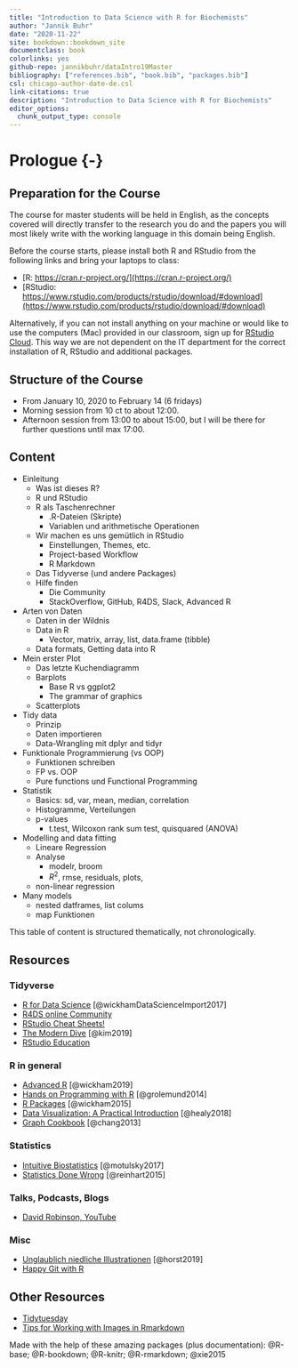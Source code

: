 ```yaml
--- 
title: "Introduction to Data Science with R for Biochemists"
author: "Jannik Buhr"
date: "2020-11-22"
site: bookdown::bookdown_site
documentclass: book
colorlinks: yes
github-repo: jannikbuhr/dataIntro19Master
bibliography: ["references.bib", "book.bib", "packages.bib"]
csl: chicago-author-date-de.csl
link-citations: true
description: "Introduction to Data Science with R for Biochemists"
editor_options: 
  chunk_output_type: console
---
```




# Prologue {-}

## Preparation for the Course

The course for master students will be held in English,
as the concepts covered will directly transfer to the
research you do and the papers you will most likely write
with the working language in this domain being English.

Before the course starts, please install both R and RStudio
from the following links and bring your laptops to class:

- [R: https://cran.r-project.org/](https://cran.r-project.org/)
- [RStudio: https://www.rstudio.com/products/rstudio/download/#download](https://www.rstudio.com/products/rstudio/download/#download)

Alternatively, if you can not install anything on your machine
or would like to use the computers (Mac) provided in our
classroom, sign up for [RStudio Cloud](https://rstudio.cloud/).
This way we are not dependent on the IT department
for the correct installation of R, RStudio and additional packages.

## Structure of the Course

- From January 10, 2020 to February 14 (6 fridays)
- Morning session from 10 ct to about 12:00.
- Afternoon session from 13:00 to about 15:00,
  but I will be there for further questions until max 17:00.

## Content

- Einleitung
  - Was ist dieses R?
  - R und RStudio
  - R als Taschenrechner
    - .R-Dateien (Skripte)
    - Variablen und arithmetische Operationen
  - Wir machen es uns gemütlich in RStudio
    - Einstellungen, Themes, etc.
    - Project-based Workflow
    - R Markdown
  - Das Tidyverse (und andere Packages)
  - Hilfe finden
    - Die Community
    - StackOverflow, GitHub, R4DS, Slack, Advanced R
- Arten von Daten
  - Daten in der Wildnis
  - Data in R
    - Vector, matrix, array, list, data.frame (tibble)
  - Data formats, Getting data into R
- Mein erster Plot
  - Das letzte Kuchendiagramm
  - Barplots
    - Base R vs ggplot2
    - The grammar of graphics
  - Scatterplots
- Tidy data
  - Prinzip
  - Daten importieren
  - Data-Wrangling mit dplyr and tidyr
- Funktionale Programmierung (vs OOP)
  - Funktionen schreiben
  - FP vs. OOP
  - Pure functions und Functional Programming
- Statistik
  - Basics: sd, var, mean, median, correlation
  - Histogramme, Verteilungen
  - p-values
    - t.test, Wilcoxon rank sum test, quisquared (ANOVA)
- Modelling and data fitting
  - Lineare Regression
  - Analyse
    - modelr, broom
    - $R^2$, rmse, residuals, plots,
  - non-linear regression
- Many models
  - nested datframes, list colums
  - map Funktionen

This table of content is structured thematically, not chronologically.

## Resources

### Tidyverse

- [R for Data Science](https://r4ds.had.co.nz/) [@wickhamDataScienceImport2017]
- [R4DS online Community](https://www.rfordatasci.com/)
- [RStudio Cheat Sheets!](https://www.rstudio.com/resources/cheatsheets/)
- [The Modern Dive](https://moderndive.com/) [@kim2019]
- [RStudio Education](https://education.rstudio.com/)

### R in general

- [Advanced R](https://adv-r.hadley.nz/) [@wickham2019]
- [Hands on Programming with R](https://rstudio-education.github.io/hopr/) [@grolemund2014]
- [R Packages](http://r-pkgs.had.co.nz/) [@wickham2015]
- [Data Visualization: A Practical Introduction](https://socviz.co/index.html) [@healy2018]
- [Graph Cookbook](http://www.cookbook-r.com/Graphs/) [@chang2013]

### Statistics

- [Intuitive Biostatistics](http://www.intuitivebiostatistics.com/) [@motulsky2017]
- [Statistics Done Wrong](https://www.statisticsdonewrong.com/) [@reinhart2015]

### Talks, Podcasts, Blogs

- [David Robinson, YouTube](https://www.youtube.com/user/safe4democracy)

### Misc

- [Unglaublich niedliche Illustrationen](https://github.com/allisonhorst/stats-illustrations) [@horst2019]
- [Happy Git with R](https://happygitwithr.com/)

## Other Resources

- [Tidytuesday](https://github.com/rfordatascience/tidytuesday)
- [Tips for Working with Images in Rmarkdown](http://zevross.com/blog/2017/06/19/tips-and-tricks-for-working-with-images-and-figures-in-r-markdown-documents/)

Made with the help of these amazing packages (plus documentation):
@R-base; @R-bookdown; @R-knitr; @R-rmarkdown; @xie2015

